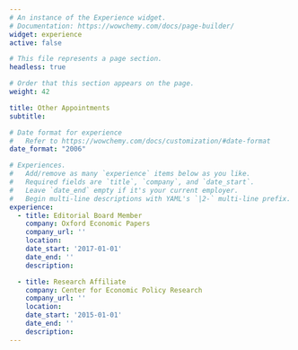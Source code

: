 ```yaml
---
# An instance of the Experience widget.
# Documentation: https://wowchemy.com/docs/page-builder/
widget: experience
active: false

# This file represents a page section.
headless: true

# Order that this section appears on the page.
weight: 42

title: Other Appointments
subtitle:

# Date format for experience
#   Refer to https://wowchemy.com/docs/customization/#date-format
date_format: "2006"

# Experiences.
#   Add/remove as many `experience` items below as you like.
#   Required fields are `title`, `company`, and `date_start`.
#   Leave `date_end` empty if it's your current employer.
#   Begin multi-line descriptions with YAML's `|2-` multi-line prefix.
experience:
  - title: Editorial Board Member
    company: Oxford Economic Papers
    company_url: ''
    location:
    date_start: '2017-01-01'
    date_end: ''
    description:

  - title: Research Affiliate
    company: Center for Economic Policy Research
    company_url: ''
    location:
    date_start: '2015-01-01'
    date_end: ''
    description:
---
```

